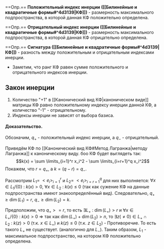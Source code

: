 ==Опр.== **Положительный индекс инерции ([[Билинейные и квадратичные формы#^4d3139|КФ]])** - размерность максимального подпространства, в которой данная КФ положительно определена.

==Опр.== **Отрицательный индекс инерции ([[Билинейные и квадратичные формы#^4d3139|КФ]])** - размерность максимального подпространства, в которой данная КФ отрицательно определена.

==Опр.== **Сигнатура ([[Билинейные и квадратичные формы#^4d3139|КФ]])** - разность между положительным и отрицательным индексами инерции.

- Заметим, что ранг КФ равен сумме положительного и отрицательного индексов инерции.

## Закон инерции

1) Количество "+1" в [[Канонический вид КФ|каноническом виде]] матрицы КФ равно положительному индексу инерции данной КФ, а количество "-1" - отрицательному.
2) Индексы инерции не зависят от выбора базиса.

#### Доказательство.

Обозначим, $q_+$ - положительный индекс инерции, а $q_-$ - отрицательный.

Приведём КФ по [[Канонический вид КФ#Метод Лагранжа|методу Лагранжа]] к каноническому виду. боо КФ будет выглядеть так: $$k(x) = \sum \limits_{i=1}^r x_i^2 - \sum \limits_{i=r+1}^q x_i^2$$
Покажем, что $r = q_+$, а $k = (q-r) = q_-$.

Рассмотрим $L_1 =\ <e_i>_{i=1}^r$ и $L_2 =\ <e_i>_{i=r+1}^q$ для них выполняется: $\forall x \in L_1/\{0\}\ :\ k(x) > 0$, $\forall x \in L_2\ :\ k(x) \leq 0$ (так как сужение КФ на данные подпространства имеют знакоопределённый вид). Следовательно, $q_+ \geq \dim(L_1) = r,\ q_- \geq \dim(L_2) = k$.

Предположим, что $q_+ > = r$, то есть $\exists L_+\ :\ \dim(L_+) > r$ и $\forall x \in L_+/\{0\}\ :\ k(x) > 0$ $\Rightarrow$ так как $\dim(L_+) + \dim(L_2) > n$, то $\exists z (\neq 0) \in L_+ \cap L_2\ :\ k(z) > 0$ (т.к. $x \in L_+$) и $k(z) \leq 0$ (т.к. $z \in L_2$) - Противоречие. То есть такого $L_+$ не существует. (аналогично для $L_-$). Таким образом, $L_1$ - максимальное подпространство, на котором КФ положительно определена.
